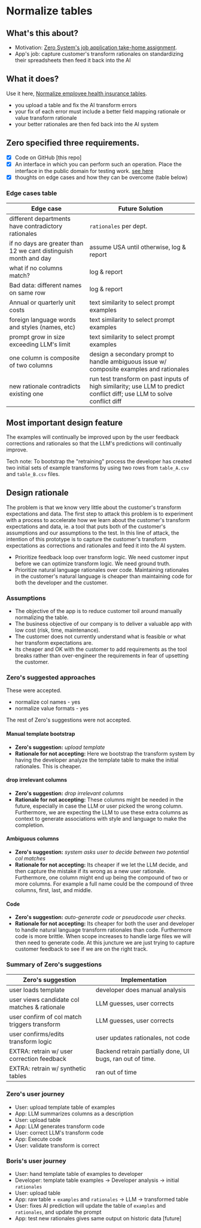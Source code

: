 # Normalize tables

## What's this about?

- Motivation: [Zero System's job application take-home assignment](./docs/zeros_assignment.md).
- App's job: capture customer's transform rationales on standardizing their spreadsheets then feed it back into the AI 

## What it does?

Use it here, [Normalize employee health insurance tables](https://table-normalizer.streamlit.app).

- you upload a table and fix the AI transform errors
- your fix of each error must include a better field mapping rationale or
  value transform rationale
- your better rationales are then fed back into the AI system


## Zero specified three requirements.

- [x] Code on GitHub [this repo]
- [x] An interface in which you can perform such an operation. Place the interface in the
public domain for testing work. [see here](https://table-normalizer.streamlit.app/)
- [x] thoughts on edge cases and how they can be overcome (table below)

### Edge cases table


| Edge case                                             |  Future Solution      |
--------------------------------------------------------|-----------------------|
| different departments have contradictory rationales   | `rationales` per dept. |             
| if no days are greater than 12 we cant distinguish month and day | assume USA until otherwise, log & report |
| what if no columns match?                             | log & report |  
| Bad data: different names on same row                 | log & report |
| Annual or quarterly unit costs                        | text similarity to select prompt examples | 
| foreign language words and styles (names, etc)        | text similarity to select prompt examples |        
| prompt grow in size exceeding LLM's limit             | text similarity to select prompt examples |        
| one column is composite of two columns                | design a secondary prompt to handle ambiguous issue w/ composite examples and rationales |
| new rationale contradicts existing one                | run test transform on past inputs of high similarity; use LLM to predict conflict diff; use LLM to solve conflict diff| 

## Most important design feature

The examples will continually be improved upon by the user feedback corrections
and rationales so that the LLM's predictions will continually improve. 

Tech note: To bootstrap the "retraining" process the developer has created two initial sets of example
transforms by using two rows from `table_A.csv` and `table_B.csv` files. 


## Design rationale

The problem is that we know very little about the customer's transform
expectations and data. The first step to attack this problem is to experiment
with a process to accelerate how we learn about the customer's transform
expectations and data, ie. a tool that puts both of the customer's assumptions and our assumptions to
the test. In this line of attack, the intention of this prototype is to capture
the customer's transform expectations as corrections and rationales and feed it
into the AI system.

- Prioritize feedback loop over transform logic. We need customer input before we can optimize transform logic. We need ground
truth.
- Prioritize natural language rationales over code. Maintaining rationales in the customer's natural language is cheaper than
maintaining code for both the developer and the customer. 


### Assumptions

- The objective of the app is to reduce customer toil around manually
  normalizing the table.
- The business objective of our company is to deliver a valuable app with low cost
  (risk, time, maintenance).
- The customer does not currently understand what is feasible or what her
  transform expectations are.
- Its cheaper and OK with the customer to add requirements as the tool breaks
  rather than over-engineer the requirements in fear of upsetting the customer.


### Zero's suggested approaches

These were accepted.

- normalize col names - yes 
- normalize value formats - yes

The rest of Zero's suggestions were not accepted.

#### Manual template bootstrap

- **Zero's suggestion:** *upload template* 
- **Rationale for not accepting:** Here we bootstrap the transform system by having the developer analyze the
template table to make the initial rationales.
This is cheaper.

#### drop irrelevant columns

- **Zero's suggestion:** *drop irrelevant columns*
- **Rationale for not accepting:** These columns might be needed in the future,
  especially in case the LLM or user picked the wrong column. Furthermore, we
  are expecting the LLM to use these extra columns as context to generate
  associations with style and language to make the completion.

#### Ambiguous columns

- **Zero's suggestion:** *system asks user to decide between two potential col matches* 
- **Rationale for not accepting:** Its cheaper if we let the LLM decide, and then
capture the mistake if its wrong as a new user rationale. Furthermore, one column might end up being
the compound of two or more columns. For example a full name could be the
compound of three columns, first, last, and middle.

#### Code

- **Zero's suggestion:** *auto-generate code or pseudocode user checks.* 
- **Rationale for not accepting:** Its cheaper for both the user and developer to
  handle natural language transform rationales than code. Furthermore code is
  more brittle. When scope increases to handle large files we will then need to
  generate code. At this juncture we are just trying to capture customer
  feedback to see if we are on the right track.

### Summary of Zero's suggestions

| Zero's suggestion                           | Implementation                      |
----------------------------------------------|-------------------------------------|
| user loads template                         | developer does manual analysis      |
| user views candidate col matches & rationale| LLM guesses, user corrects          |
| user confirm of col match triggers transform| LLM guesses, user corrects          |
| user confirms/edits transform logic         | user updates rationales, not code   |
| EXTRA: retrain w/ user correction feedback  | Backend retrain partially done, UI bugs, ran out of time.           |
| EXTRA: retrain w/ synthetic tables          | ran out of time                     |


### Zero's user journey

- User: upload template table of examples
- App: LLM summarizes columns as a description
- User: upload table
- App: LLM generates transform code
- User: correct LLM's transform code
- App: Execute code
- User: validate transform is correct

### Boris's user journey

- User: hand template table of examples to developer
- Developer: template table examples -> Developer analysis -> initial `rationales`
- User: upload table 
- App: raw table + `examples` and `rationales` -> LLM -> transformed table 
- User: fixes AI prediction will update the table of `examples` and
  `rationales`, and update the prompt
- App: test new rationales gives same output on historic data [future]

